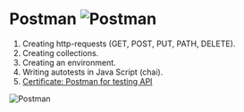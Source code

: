 # Postman ![Postman](https://img.shields.io/badge/-Postman-103606?style=for-the-badge&logo=Postman)
1. Creating http-requests (GET, POST, PUT, PATH, DELETE).
2. Creating collections.
3. Creating an environment.
4. Writing autotests in Java Script (chai).
5. [Certificate: Postman for testing API](https://stepik.org/cert/1936752)

![Postman](https://github.com/NatashaSmolyak/Postman/blob/main/assets/Stepik_Postman_Сertificate1.png)

